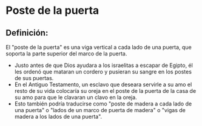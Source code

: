 # Poste de la puerta

## Definición: 

El "poste de la puerta" es una viga vertical a cada lado de una puerta, que soporta la parte superior del marco de la puerta.

* Justo antes de que Dios ayudara a los israelitas a escapar de Egipto, él les ordenó que mataran un cordero y pusieran su sangre en los postes de sus puertas.
* En el Antiguo Testamento, un esclavo que deseara servirle a su amo el resto de su vida colocaría su oreja en el poste de la puerta de la casa de su amo para que le clavaran un clavo en la oreja.
* Esto también podría traducirse como "poste de madera a cada lado de una puerta" o "lados de un marco de puerta de madera" o "vigas de madera a los lados de una puerta".

